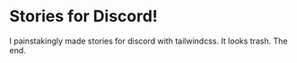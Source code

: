 # Stories for Discord!
I painstakingly made stories for discord with tailwindcss. It looks trash. The end.